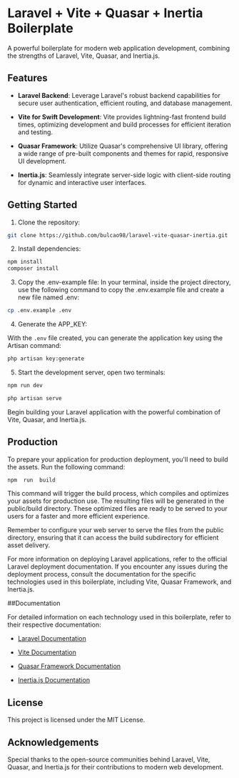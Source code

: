 # Laravel + Vite + Quasar + Inertia Boilerplate

A powerful boilerplate for modern web application development, combining the strengths of Laravel, Vite, Quasar, and Inertia.js.

## Features

-  **Laravel Backend**: Leverage Laravel's robust backend capabilities for secure user authentication, efficient routing, and database management.

-  **Vite for Swift Development**: Vite provides lightning-fast frontend build times, optimizing development and build processes for efficient iteration and testing.

-  **Quasar Framework**: Utilize Quasar's comprehensive UI library, offering a wide range of pre-built components and themes for rapid, responsive UI development.

-  **Inertia.js**: Seamlessly integrate server-side logic with client-side routing for dynamic and interactive user interfaces.

## Getting Started

1. Clone the repository:

```bash
git clone https://github.com/bulcao98/laravel-vite-quasar-inertia.git
```

2. Install dependencies:

```bash
npm install
composer install
```
3. Copy the .env-example file:
In your terminal, inside the project directory, use the following command to copy the .env.example file and create a new file named .env:
```bash
cp .env.example .env
```

4. Generate the APP_KEY:

With the `.env` file created, you can generate the application key using the Artisan command:
```bash
php artisan key:generate
```

5. Start the development server, open two terminals:

```bash
npm run dev
```

```bash
php artisan serve
```

Begin building your Laravel application with the powerful combination of Vite, Quasar, and Inertia.js.

## Production

To prepare your application for production deployment, you'll need to build the assets. Run the following command:

```bash
npm  run  build
```

This command will trigger the build process, which compiles and optimizes your assets for production use. The resulting files will be generated in the public/build directory. These optimized files are ready to be served to your users for a faster and more efficient experience.

Remember to configure your web server to serve the files from the public directory, ensuring that it can access the build subdirectory for efficient asset delivery.

For more information on deploying Laravel applications, refer to the official Laravel deployment documentation. If you encounter any issues during the deployment process, consult the documentation for the specific technologies used in this boilerplate, including Vite, Quasar Framework, and Inertia.js.

##Documentation

For detailed information on each technology used in this boilerplate, refer to their respective documentation:

-  [Laravel Documentation](https://laravel.com/docs)

-  [Vite Documentation](https://vitejs.dev/guide/)

-  [Quasar Framework Documentation](https://quasar.dev/start/pick-quasar-flavour)

-  [Inertia.js Documentation](https://inertiajs.com/)

## License

This project is licensed under the MIT License.

## Acknowledgements

Special thanks to the open-source communities behind Laravel, Vite, Quasar, and Inertia.js for their contributions to modern web development.
